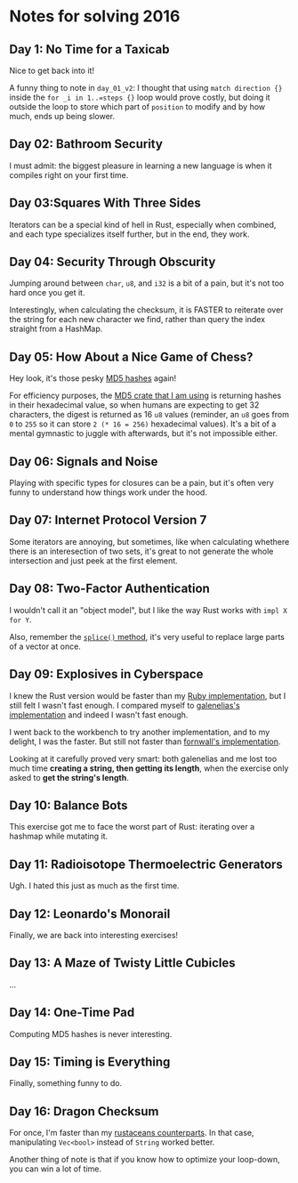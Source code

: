 # Notes for solving 2016
## Day 1: No Time for a Taxicab

Nice to get back into it!

A funny thing to note in `day_01_v2`: I thought that using `match direction {}` inside the `for _i in 1..=steps {}` loop would prove costly, but doing it outside the loop to store which part of `position` to modify and by how much, ends up being slower.

## Day 02: Bathroom Security

I must admit: the biggest pleasure in learning a new language is when it compiles right on your first time.

## Day 03:Squares With Three Sides

Iterators can be a special kind of hell in Rust, especially when combined, and each type specializes itself further, but in the end, they work.

## Day 04: Security Through Obscurity

Jumping around between `char`, `u8`, and `i32` is a bit of a pain, but it's not too hard once you get it.

Interestingly, when calculating the checksum, it is FASTER to reiterate over the string for each new character we find, rather than query the index straight from a HashMap.

## Day 05: How About a Nice Game of Chess?

Hey look, it's those pesky [MD5 hashes](https://en.wikipedia.org/wiki/MD5) again!

For efficiency purposes, the [MD5 crate that I am using](https://crates.io/crates/md-5) is returning hashes in their hexadecimal value, so when humans are expecting to get 32 characters, the digest is returned as 16 `u8` values (reminder, an `u8` goes from `0` to `255` so it can store `2 (* 16 = 256)` hexadecimal values). It's a bit of a mental gymnastic to juggle with afterwards, but it's not impossible either.

## Day 06: Signals and Noise

Playing with specific types for closures can be a pain, but it's often very funny to understand how things work under the hood.

## Day 07: Internet Protocol Version 7

Some iterators are annoying, but sometimes, like when calculating whethere there is an interesection of two sets, it's great to not generate the whole intersection and just peek at the first element.

## Day 08: Two-Factor Authentication

I wouldn't call it an "object model", but I like the way Rust works with `impl X for Y`.

Also, remember the [`splice()` method](https://doc.rust-lang.org/std/vec/struct.Vec.html#method.splice), it's very useful to replace large parts of a vector at once.

## Day 09: Explosives in Cyberspace

I knew the Rust version would be faster than my [Ruby implementation](https://github.com/joshleaves/advent-rb/blob/master/year_2016/day_09.rb), but I still felt I wasn't fast enough. I compared myself to [galenelias's implementation](https://github.com/galenelias/AdventOfCode_2016/blob/master/src/Day9/mod.rs) and indeed I wasn't fast enough.

I went back to the workbench to try another implementation, and to my delight, I was the faster. But still not faster than [fornwall's implementation](https://github.com/fornwall/advent-of-code/blob/main/crates/core/src/year2016/day09.rs).

Looking at it carefully proved very smart: both galenelias and me lost too much time **creating a string, then getting its length**, when the exercise only asked to **get the string's length**.

## Day 10: Balance Bots

This exercise got me to face the worst part of Rust: iterating over a hashmap while mutating it.

## Day 11: Radioisotope Thermoelectric Generators

Ugh. I hated this just as much as the first time.

## Day 12: Leonardo's Monorail

Finally, we are back into interesting exercises!

## Day 13: A Maze of Twisty Little Cubicles

...

## Day 14: One-Time Pad

Computing MD5 hashes is never interesting.

## Day 15: Timing is Everything

Finally, something funny to do.

## Day 16: Dragon Checksum

For once, I'm faster than my [rustaceans counterparts](https://docs.rs/advent-of-code/2022.0.66/src/advent_of_code/year2016/day16.rs.html). In that case, manipulating `Vec<bool>` instead of `String` worked better.

Another thing of note is that if you know how to optimize your loop-down, you can win a lot of time.
